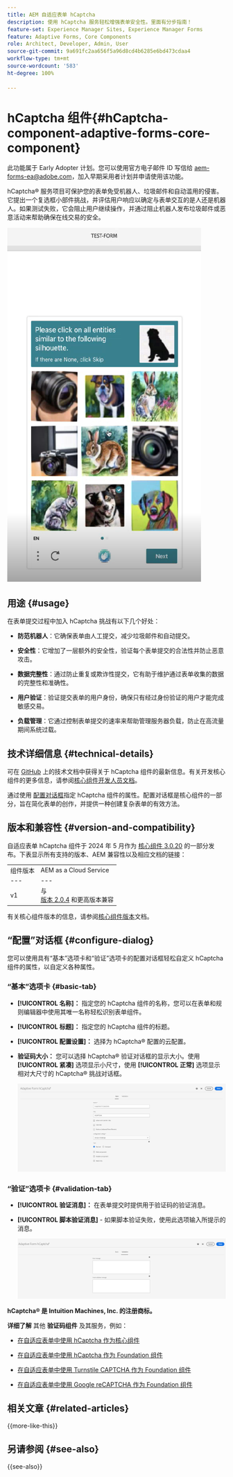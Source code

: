 ```yaml
---
title: AEM 自适应表单 hCaptcha
description: 使用 hCaptcha 服务轻松增强表单安全性。里面有分步指南！
feature-set: Experience Manager Sites, Experience Manager Forms
feature: Adaptive Forms, Core Components
role: Architect, Developer, Admin, User
source-git-commit: 9a691fc2aa656f5a96d8cd4b6285e6bd473cdaa4
workflow-type: tm+mt
source-wordcount: '583'
ht-degree: 100%

---
```


# hCaptcha 组件{#hCaptcha-component-adaptive-forms-core-component}

<span class="preview"> 此功能属于 Early Adopter 计划。您可以使用官方电子邮件 ID 写信给 aem-forms-ea@adobe.com，加入早期采用者计划并申请使用该功能。</span>

hCaptcha® 服务项目可保护您的表单免受机器人、垃圾邮件和自动滥用的侵害。它提出一个复选框小部件挑战，并评估用户响应以确定与表单交互的是人还是机器人。如果测试失败，它会阻止用户继续操作，并通过阻止机器人发布垃圾邮件或恶意活动来帮助确保在线交易的安全。

![hCaptcha®](/help/adaptive-forms/assets/hCaptcha-challenge.png)

## 用途 {#usage}

在表单提交过程中加入 hCaptcha 挑战有以下几个好处：

- **防范机器人**：它确保表单由人工提交，减少垃圾邮件和自动提交。

- **安全性**：它增加了一层额外的安全性，验证每个表单提交的合法性并防止恶意攻击。

- **数据完整性**：通过防止重复或欺诈性提交，它有助于维护通过表单收集的数据的完整性和准确性。

- **用户验证**：验证提交表单的用户身份，确保只有经过身份验证的用户才能完成敏感交易。

- **负载管理**：它通过控制表单提交的速率来帮助管理服务器负载，防止在高流量期间系统过载。

## 技术详细信息 {#technical-details}

可在 [GitHub](https://github.com/adobe/aem-core-forms-components/blob/master/ui.af.apps/src/main/content/jcr_root/apps/core/fd/components/form/hCaptcha/v1/hCaptcha/README.md) 上的技术文档中获得关于 hCaptcha 组件的最新信息。有关开发核心组件的更多信息，请参阅[核心组件开发人员文档](/help/developing/overview.md)。

通过使用 [配置对话框](#configure-dialog)指定 hCaptcha 组件的属性。配置对话框是核心组件的一部分，旨在简化表单的创作，并提供一种创建复杂表单的有效方法。

## 版本和兼容性 {#version-and-compatibility}


自适应表单 hCaptcha 组件于 2024 年 5 月作为 [核心组件 3.0.20](https://github.com/adobe/aem-core-forms-components/commit/a4cb97131ffad47137a8f5f173401128a1cf3491) 的一部分发布。下表显示所有支持的版本、AEM 兼容性以及相应文档的链接：

|  |  |
|---|---|
| 组件版本 | AEM as a Cloud Service |
| --- | --- |
| v1 | 与<br>[版本 2.0.4](/help/adaptive-forms/version.md) 和更高版本兼容 | 兼容 | 兼容 |

有关核心组件版本的信息，请参阅[核心组件版本](/help/adaptive-forms/version.md)文档。

## “配置”对话框 {#configure-dialog}

您可以使用具有“基本”选项卡和“验证”选项卡的配置对话框轻松自定义 hCaptcha 组件的属性，以自定义各种属性。

### “基本”选项卡 {#basic-tab}

- **[!UICONTROL 名称]：** 指定您的 hCaptcha 组件的名称，您可以在表单和规则编辑器中使用其唯一名称轻松识别表单组件。
- **[!UICONTROL 标题]：** 指定您的 hCaptcha 组件的标题。
- **[!UICONTROL 配置设置]：** 选择为 hCaptcha® 配置的云配置。
- **验证码大小：** 您可以选择 hCaptcha® 验证对话框的显示大小。使用 **[!UICONTROL 紧凑]** 选项显示小尺寸，使用 **[!UICONTROL 正常]** 选项显示相对大尺寸的 hCaptcha® 挑战对话框。<!-- or **[!UICONTROL Invisible]** to validate hCaptcha&reg; without explicitly rendering the checkbox widget on the user interface. -->

  ![hCaptcha 基本选项卡](/help/adaptive-forms/assets/hcaptcha-basic.png)

### “验证”选项卡 {#validation-tab}

- **[!UICONTROL 验证消息]：** 在表单提交时提供用于验证码的验证消息。
- **[!UICONTROL 脚本验证消息]** - 如果脚本验证失败，使用此选项输入所提示的消息。

  ![hCaptcha 验证选项卡](/help/adaptive-forms/assets/hcaptcha-validation-tab.png)

**hCaptcha® 是 Intuition Machines, Inc. 的注册商标。**

**详细了解** 其他 **验证码组件** 及其服务，例如：

- [在自适应表单中使用 hCaptcha 作为核心组件](https://experienceleague.adobe.com/zh-hans/docs/experience-manager-cloud-service/content/forms/adaptive-forms-authoring/authoring-adaptive-forms-core-components/create-an-adaptive-form-on-forms-cs/integrate-adaptive-forms-hcaptcha-core-components)

- [在自适应表单中使用 hCaptcha 作为 Foundation 组件](https://experienceleague.adobe.com/zh-hans/docs/experience-manager-cloud-service/content/forms/adaptive-forms-authoring/authoring-adaptive-forms-foundation-components/add-components-to-an-adaptive-form/integrate-adaptive-forms-hcaptcha)

- [在自适应表单中使用 Turnstile CAPTCHA 作为 Foundation 组件](https://experienceleague.adobe.com/zh-hans/docs/experience-manager-cloud-service/content/forms/adaptive-forms-authoring/authoring-adaptive-forms-foundation-components/add-components-to-an-adaptive-form/integrate-adaptive-forms-turnstile)

- [在自适应表单中使用 Google reCAPTCHA 作为 Foundation 组件](https://experienceleague.adobe.com/zh-hans/docs/experience-manager-cloud-service/content/forms/adaptive-forms-authoring/authoring-adaptive-forms-core-components/create-an-adaptive-form-on-forms-cs/captcha-adaptive-forms-core-components)

## 相关文章 {#related-articles}

{{more-like-this}}

## 另请参阅 {#see-also}

{{see-also}}
